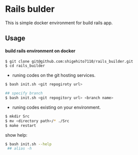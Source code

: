 # Rails bulder

This is simple docker environment for build rails app.

## Usage

#### build rails environment on docker
```bash
$ git clone git@github.com:shigehito7110/rails_builder.git
$ cd rails_builder
```
* runing codes on the git hosting services.
```bash
$ bash init.sh <git repogiroty url>

## specify branch
$ bash init.sh <git repogitory url> <branch name>
```
* runing codes existing on your environment.
```bash
$ mkdir Src
$ mv <directory path>/* ./Src
$ make restart
```

show help:
```bash
$ bash init.sh --help
 ## alias -h
```
